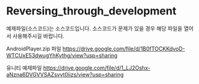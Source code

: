 # Reversing_through_development

예제파일(소스코드)는 소스코드입니다.
소스코드가 문제가 있을 경우 해당 파일을 열어서 사용해주시길 바랍니다.

AndroidPlayer.zip 파일
https://drive.google.com/file/d/1B0fTOCKKdvoD-WTCUxE53dwugYhKythg/view?usp=sharing

유니티 예제파일
https://drive.google.com/file/d/1_LJ2Oshx-aNzna6DVGVVSAZsvyt0iizs/view?usp=sharing
